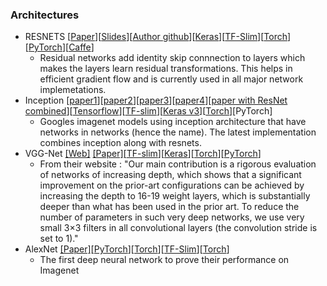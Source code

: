 

### Architectures
* RESNETS [[Paper](http://arxiv.org/pdf/1512.03385v1.pdf)][[Slides](http://kaiminghe.com/icml16tutorial/icml2016_tutorial_deep_residual_networks_kaiminghe.pdf)][[Author github](https://github.com/KaimingHe/deep-residual-networks)][[Keras](https://github.com/fchollet/deep-learning-models)][[TF-Slim](https://github.com/tensorflow/models/tree/master/slim#Pretrained)][[Torch](https://github.com/facebook/fb.resnet.torch)][[PyTorch](https://github.com/pytorch/vision)][[Caffe](https://github.com/BVLC/caffe/wiki/Model-Zoo)]
  * Residual networks add identity skip connnection to layers which makes the layers learn residual transformations. This helps in efficient gradient flow and is currently used in all major network implemetations.
* Inception [[paper1](http://arxiv.org/abs/1409.4842v1)][[paper2](http://arxiv.org/abs/1502.03167)][[paper3](http://arxiv.org/abs/1512.00567)][[paper4](http://arxiv.org/abs/1602.07261)][[paper with ResNet combined](http://arxiv.org/abs/1602.07261)][[Tensorflow](https://github.com/tensorflow/models/tree/master/inception)][[TF-slim](https://github.com/tensorflow/models/edit/master/slim/README.md)][[Keras v3](https://github.com/fchollet/deep-learning-models)][[Torch](https://github.com/Moodstocks/inception-v3.torch)][PyTorch]
  * Googles imagenet models using inception architecture that have networks in networks (hence the name). The latest implementation combines inception along with resnets.
* VGG-Net [[Web]](http://www.robots.ox.ac.uk/~vgg/research/very_deep/) [[Paper]](http://arxiv.org/pdf/1409.1556)[[TF-slim](https://github.com/tensorflow/models/edit/master/slim/README.md)][[Keras](https://github.com/fchollet/deep-learning-models)][[Torch](https://github.com/Moodstocks/inception-v3.torch)][[PyTorch](https://github.com/pytorch/vision)]
  * From their website : "Our main contribution is a rigorous evaluation of networks of increasing depth, which shows that a significant improvement on the prior-art configurations can be achieved by increasing the depth to 16-19 weight layers, which is substantially deeper than what has been used in the prior art. To reduce the number of parameters in such very deep networks, we use very small 3×3 filters in all convolutional layers (the convolution stride is set to 1)."
* AlexNet [[Paper]](http://papers.nips.cc/book/advances-in-neural-information-processing-systems-25-2012)[[PyTorch](https://github.com/pytorch/vision)][[Torch](https://github.com/eladhoffer/ImageNet-Training)][[TF-Slim](https://github.com/tensorflow/models/blob/master/slim/nets/alexnet.py)][[Torch](https://github.com/soumith/imagenet-multiGPU.torch)]
  * The first deep neural network to prove their performance on Imagenet
